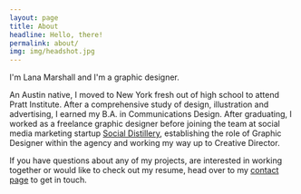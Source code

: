 ```yaml
---
layout: page
title: About
headline: Hello, there!
permalink: about/
img: img/headshot.jpg
---
```


I'm Lana Marshall and I'm a graphic designer.

An Austin native, I moved to New York fresh out of high school to attend Pratt Institute. After a comprehensive study of design, illustration and advertising, I earned my B.A. in Communications Design. After graduating, I worked as a freelance graphic designer before joining the team at social media marketing startup <a href="http://socialdistillery.com/" target="_blank">Social Distillery</a>, establishing the role of Graphic Designer within the agency and working my way up to Creative Director.

If you have questions about any of my projects, are interested in working together or would like to check out my resume, head over to my <a href="/contact/">contact page</a> to get in touch.